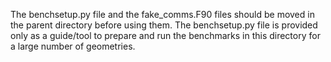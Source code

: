 The benchsetup.py file and the fake_comms.F90 files should be moved in the 
parent directory before using them.
The benchsetup.py file is provided only as a guide/tool to prepare and 
run the benchmarks in this directory for a large number of geometries.
